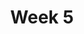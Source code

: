 ---
title: Week 5
days:
  - date: 2024-02-12
    events:
      "**Exam**{: .label .label-exam} **Midterm 1**":
  - date: 2024-02-14
    events:
      "**Lecture 12**{: .label .label-lec} General Rules of Probability ":
        "Ch. 10"
      "**Lab 4**{: .label .label-lab} Probability Calculations (Due Feb. 20th)":
      "**Homework 4**{: .label .label-hw} ":
  - date: 2024-02-16
    events:
      "**Lecture 13**{: .label .label-lec} Probability con. ":
---